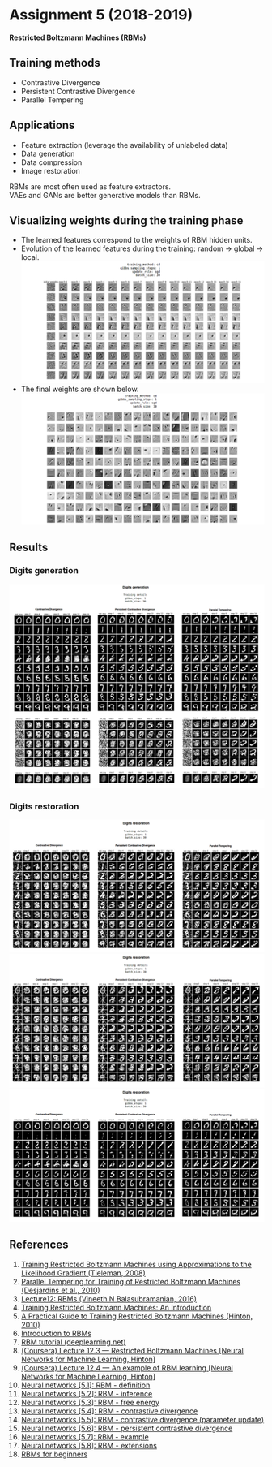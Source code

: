 # Assignment 5 (2018-2019)
__Restricted Boltzmann Machines (RBMs)__

## Training methods
* Contrastive Divergence
* Persistent Contrastive Divergence
* Parallel Tempering

## Applications
* Feature extraction (leverage the availability of unlabeled data)
* Data generation
* Data compression
* Image restoration

RBMs are most often used as feature extractors.  
VAEs and GANs are better generative models than RBMs.

## Visualizing weights during the training phase
* The learned features correspond to the weights of RBM hidden units.
* Evolution of the learned features during the training: random -> global -> local.
![weights_during_training](./images/weights_during_training.png)
* The final weights are shown below.
![final_weights](./images/final_weights.png)

## Results

### Digits generation
![digits_generation](./images/digits_generation.png)

### Digits restoration
![digits_restoration_1](./images/digits_restoration_1.png)
![digits_restoration_2](./images/digits_restoration_2.png)
![digits_restoration_3](./images/digits_restoration_3.png)

## References
1. [Training Restricted Boltzmann Machines using Approximations to the Likelihood Gradient (Tieleman, 2008)](https://www.cs.toronto.edu/~tijmen/pcd/pcd.pdf)
2. [Parallel Tempering for Training of Restricted Boltzmann Machines (Desjardins et al., 2010)](https://pdfs.semanticscholar.org/a5eb/54e8a30406ac723ba258111239e156e25523.pdf)
3. [Lecture12: RBMs (Vineeth N Balasubramanian, 2016)](https://www.iith.ac.in/~vineethnb/teaching/spr2016/atml/Lec12-RBMs.pdf)
4. [Training Restricted Boltzmann Machines: An Introduction](https://christian-igel.github.io/paper/TRBMAI.pdf)
5. [A Practical Guide to Training Restricted Boltzmann Machines (Hinton, 2010)](http://www.cs.toronto.edu/~hinton/absps/guideTR.pdf)
6. [Introduction to RBMs](http://blog.echen.me/2011/07/18/introduction-to-restricted-boltzmann-machines/)
7. [RBM tutorial (deeplearning.net)](http://deeplearning.net/tutorial/rbm.html)
8. [(Coursera) Lecture 12.3 — Restricted Boltzmann Machines [Neural Networks for Machine Learning, Hinton]](https://www.youtube.com/watch?v=JvF3gninXi8&list=PLoRl3Ht4JOcdU872GhiYWf6jwrk_SNhz9&index=57)
9. [(Coursera) Lecture 12.4 — An example of RBM learning [Neural Networks for Machine Learning, Hinton]](https://www.youtube.com/watch?v=2gWEP6IewgM&index=58&list=PLoRl3Ht4JOcdU872GhiYWf6jwrk_SNhz9)
10. [Neural networks [5.1]: RBM - definition](https://www.youtube.com/watch?v=p4Vh_zMw-HQ)
11. [Neural networks [5.2]: RBM - inference](https://www.youtube.com/watch?v=lekCh_i32iE)
12. [Neural networks [5.3]: RBM - free energy](https://www.youtube.com/watch?v=e0Ts_7Y6hZU)
13. [Neural networks [5.4]: RBM - contrastive divergence](https://www.youtube.com/watch?v=MD8qXWucJBY)
14. [Neural networks [5.5]: RBM - contrastive divergence (parameter update)](https://www.youtube.com/watch?v=wMb7cads0go)
15. [Neural networks [5.6]: RBM - persistent contrastive divergence](https://www.youtube.com/watch?v=S0kFFiHzR8M)
16. [Neural networks [5.7]: RBM - example](https://www.youtube.com/watch?v=n26NdEtma8U)
17. [Neural networks [5.8]: RBM - extensions](https://www.youtube.com/watch?v=iPuqoQih9xk)
18. [RBMs for beginners](https://skymind.ai/wiki/restricted-boltzmann-machine)
